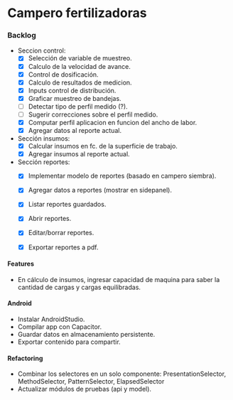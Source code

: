# Campero fertilizadoras

### Backlog

  - Seccion control:  
    - [x] Selección de variable de muestreo.  
    - [x] Calculo de la velocidad de avance.  
    - [x] Control de dosificación.  
    - [x] Calculo de resultados de medicion.  
    - [x] Inputs control de distribución.  
    - [x] Graficar muestreo de bandejas.  
    - [ ] Detectar tipo de perfil medido (?).  
    - [ ] Sugerir correcciones sobre el perfil medido.  
    - [x] Computar perfil aplicacion en funcion del ancho de labor.  
    - [x] Agregar datos al reporte actual.  
  - Sección insumos:  
    - [x] Calcular insumos en fc. de la superficie de trabajo.  
    - [x] Agregar insumos al reporte actual.  
  - Sección reportes:  
    - [x] Implementar modelo de reportes (basado en campero siembra).  
    - [x] Agregar datos a reportes (mostrar en sidepanel).  
    - [x] Listar reportes guardados.  
    - [x] Abrir reportes.  
    - [x] Editar/borrar reportes.  
    - [x] Exportar reportes a pdf.  


#### Features     
  - En cálculo de insumos, ingresar capacidad de maquina para saber la cantidad de cargas y cargas equilibradas.  

#### Android
  - Instalar AndroidStudio.  
  - Compilar app con Capacitor.  
  - Guardar datos en almacenamiento persistente.  
  - Exportar contenido para compartir.  

#### Refactoring  
  - Combinar los selectores en un solo componente: PresentationSelector, MethodSelector, PatternSelector, ElapsedSelector 
  - Actualizar módulos de pruebas (api y model).
